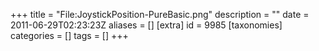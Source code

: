 +++
title = "File:JoystickPosition-PureBasic.png"
description = ""
date = 2011-06-29T02:23:23Z
aliases = []
[extra]
id = 9985
[taxonomies]
categories = []
tags = []
+++


